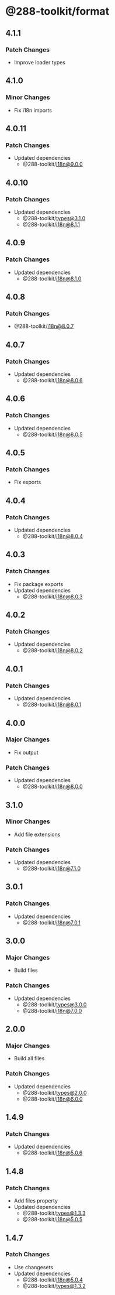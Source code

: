 # @288-toolkit/format

## 4.1.1

### Patch Changes

- Improve loader types

## 4.1.0

### Minor Changes

- Fix i18n imports

## 4.0.11

### Patch Changes

- Updated dependencies
  - @288-toolkit/i18n@9.0.0

## 4.0.10

### Patch Changes

- Updated dependencies
  - @288-toolkit/types@3.1.0
  - @288-toolkit/i18n@8.1.1

## 4.0.9

### Patch Changes

- Updated dependencies
  - @288-toolkit/i18n@8.1.0

## 4.0.8

### Patch Changes

- @288-toolkit/i18n@8.0.7

## 4.0.7

### Patch Changes

- Updated dependencies
  - @288-toolkit/i18n@8.0.6

## 4.0.6

### Patch Changes

- Updated dependencies
  - @288-toolkit/i18n@8.0.5

## 4.0.5

### Patch Changes

- Fix exports

## 4.0.4

### Patch Changes

- Updated dependencies
  - @288-toolkit/i18n@8.0.4

## 4.0.3

### Patch Changes

- Fix package exports
- Updated dependencies
  - @288-toolkit/i18n@8.0.3

## 4.0.2

### Patch Changes

- Updated dependencies
  - @288-toolkit/i18n@8.0.2

## 4.0.1

### Patch Changes

- Updated dependencies
  - @288-toolkit/i18n@8.0.1

## 4.0.0

### Major Changes

- Fix output

### Patch Changes

- Updated dependencies
  - @288-toolkit/i18n@8.0.0

## 3.1.0

### Minor Changes

- Add file extensions

### Patch Changes

- Updated dependencies
  - @288-toolkit/i18n@7.1.0

## 3.0.1

### Patch Changes

- Updated dependencies
  - @288-toolkit/i18n@7.0.1

## 3.0.0

### Major Changes

- Build files

### Patch Changes

- Updated dependencies
  - @288-toolkit/types@3.0.0
  - @288-toolkit/i18n@7.0.0

## 2.0.0

### Major Changes

- Build all files

### Patch Changes

- Updated dependencies
  - @288-toolkit/types@2.0.0
  - @288-toolkit/i18n@6.0.0

## 1.4.9

### Patch Changes

- Updated dependencies
  - @288-toolkit/i18n@5.0.6

## 1.4.8

### Patch Changes

- Add files property
- Updated dependencies
  - @288-toolkit/types@1.3.3
  - @288-toolkit/i18n@5.0.5

## 1.4.7

### Patch Changes

- Use changesets
- Updated dependencies
  - @288-toolkit/i18n@5.0.4
  - @288-toolkit/types@1.3.2
